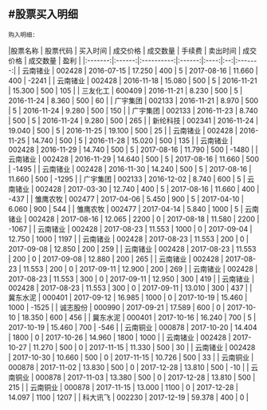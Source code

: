 #股票买入明细
-----

`购入明细:`  

|股票名称 | 股票代码 | 买入时间 | 成交价格 | 成交数量 | 手续费 | 卖出时间 | 成交价格 | 成交数量 | 盈利 |
|:-------:|:------:|:----------:|:------:|:----:|:--:|:-------:|
| 云南锗业 | 002428 | 2016-07-15 | 17.250 | 400  | 5 | 2017-08-16 | 11.660 | 400  | -2241 |
| 云南锗业 | 002428 | 2016-11-18 | 15.080 | 500  | 5 | 2016-11-21 | 15.300 | 500  |  105  |
| 三友化工 | 600409 | 2016-11-21 |  8.230 | 500  | 5 | 2016-11-24 |  8.360 | 500  |   60  |
| 广宇集团 | 002133 | 2016-11-21 |  8.970 | 500  | 5 | 2016-11-24 |  9.280 | 500  |  150  |
| 广宇集团 | 002133 | 2016-11-23 |  8.740 | 500  | 5 | 2016-11-24 |  9.280 | 500  |  265  |
| 新纶科技 | 002341 | 2016-11-24 | 19.040 | 500  | 5 | 2016-11-25 | 19.100 | 500  |   25  |
| 云南锗业 | 002428 | 2016-11-25 | 14.740 | 500  | 5 | 2016-11-28 | 15.020 | 500  |  135  |
| 云南锗业 | 002428 | 2016-11-29 | 14.740 | 500  | 5 | 2017-08-16 | 11.790 | 500  | -1480 |
| 云南锗业 | 002428 | 2016-11-29 | 14.640 | 500  | 5 | 2017-08-16 | 11.660 | 500  | -1495 |
| 云南锗业 | 002428 | 2016-11-30 | 14.240 | 500  | 5 | 2017-08-16 | 11.660 | 500  | -1295 |
| 广宇集团 | 002133 | 2016-12-02 |  8.740 | 600  | 5 
| 云南锗业 | 002428 | 2017-03-30 | 12.740 | 400  | 5 | 2017-08-16 | 11.660 | 400  |  -437 |
| 雏鹰农牧 | 002477 | 2017-04-06 |  5.450 | 900  | 5 | 2017-04-10 |  6.060 | 900  |  544  |
| 雏鹰农牧 | 002477 | 2017-04-14 |  5.840 | 1000 | 5 
| 云南锗业 | 002428 | 2017-08-16 | 12.065 | 2200 | 0 | 2017-08-18 | 11.580 | 2200 | -1067 |
| 云南锗业 | 002428 | 2017-08-23 | 11.553 | 1000 | 0 | 2017-09-04 | 12.750 | 1000 |  1197 |
| 云南锗业 | 002428 | 2017-08-23 | 11.553 | 200  | 0 | 2017-09-08 | 12.850 |  200 |  259  |
| 云南锗业 | 002428 | 2017-08-23 | 11.553 | 200  | 0 | 2017-09-08 | 12.880 |  200 |  265  |
| 云南锗业 | 002428 | 2017-08-23 | 11.553 | 200  | 0 | 2017-09-11 | 12.900 |  200 |  269  |
| 云南锗业 | 002428 | 2017-08-23 | 11.553 | 300  | 0 | 2017-09-11 | 12.950 |  300 |  419  |
| 云南锗业 | 002428 | 2017-08-23 | 11.553 | 300  | 0 | 2017-09-11 | 13.010 |  300 |  437  |
| 冀东水泥 | 000401 | 2017-09-12 | 16.985 | 1000 | 0 | 2017-10-19 | 15.460 | 1000 | -1525 |
| 诚志股份 | 000990 | 2017-09-21 | 17.589 | 600  | 0 | 2017-10-10 | 18.350 |  600 |  456  |
| 冀东水泥 | 000401 | 2017-10-16 | 16.240 | 700  | 5 | 2017-10-19 | 15.460 | 700  | -546  |
| 云南铜业 | 000878 | 2017-10-20 | 14.404 | 1800 | 0 | 2017-10-26 | 14.960 | 1800 | 1000  |
| 云南锗业 | 002428 | 2017-10-27 | 11.270 | 500  | 0 | 2017-11-15 | 11.330 | 500  | 30 |
| 云南锗业 | 002428 | 2017-10-30 | 10.660 | 500  | 0 | 2017-11-15 | 10.726 | 500  | 33 |
| 云南铜业 | 000878 | 2017-11-02 | 13.830 | 500  | 0 | 2017-12-28 | 13.810 | 500  | -10 |
| 云南铜业 | 000878 | 2017-11-03 | 13.380 | 500  | 0 | 2017-12-28 | 13.810 | 500  | 215 |
| 云南铜业 | 000878 | 2017-11-15 | 13.000 | 1100 | 0 | 2017-12-28 | 14.097 | 1100  | 1207 |
| 科大讯飞 | 002230 | 2017-12-19 | 59.378 | 400  | 0 |


